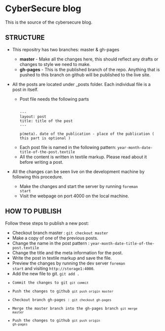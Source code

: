 CyberSecure blog
================

This is the source of the cybersecure blog.

STRUCTURE
---------

* This repositry has two branches: master & gh-pages
  
  * **master** - Make all the changes here, this should reflect any drafts or changes to style we need to make.
  * **gh-pages** - This is the published branch of the repo. Anything that is pushed to this branch on github will be published to the live site.

* All the posts are located under _posts folder. Each individual file is a post in itself.
  
  * Post file needs the following parts
    <pre><code>
    ---
    layout: post
    title: title of the post
    ---

    p(meta). date of the publication - place of the publication ( this part is optional )
    </code></pre>
  * Each post file is named in the following pattern:
    <code>year-month-date-title-of-the-post.textile</code>
  * All the content is written in textile markup. Please read about it before writing a post.

* All the changes can be seen live on the development machine by following this procedure.

  * Make the changes and start the server by running <code>foreman start</code>
  * Visit the webpage on port 4000 on the local machine.

HOW TO PUBLISH
--------------

Follow these steps to publish a new post:

* Checkout branch master : <code>git checkout master</code>
* Make a copy of one of the previous posts.
* Change the name in the post pattern : <code>year-month-date-title-of-the-post.textile</code>
* Change the title and the meta information for the post.
* Write the post in textile markup and save the file.
* Preview the changes by running the dev server <code>foreman start</code> and visiting <code>http://storage1:4000</code>.
* Add the new file to git. <code>git add .</git>
* Commit the changes to git <code>git commit</code>
* Push the changes to github <code>git push origin master</code>
* Checkout branch gh-pages : <code>git checkout gh-pages</code>
* Merge the master branch into the gh-pages branch <code>git merge master</code>
* Push the changes to github <code>git push origin gh-pages</code>
